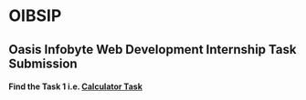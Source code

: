 # OIBSIP
<h2>Oasis Infobyte Web Development Internship Task Submission </h2>
<h4>Find the Task 1 i.e. <a href="https://github.com/Bhuwan-Wankhede/Calculator">Calculator Task</a></h4>
